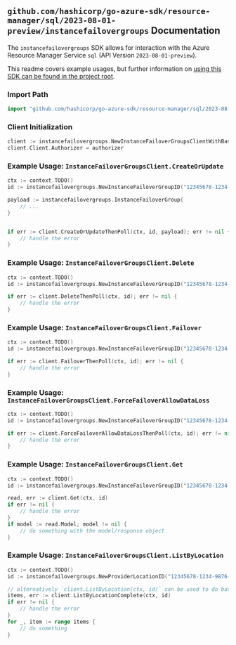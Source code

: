 
## `github.com/hashicorp/go-azure-sdk/resource-manager/sql/2023-08-01-preview/instancefailovergroups` Documentation

The `instancefailovergroups` SDK allows for interaction with the Azure Resource Manager Service `sql` (API Version `2023-08-01-preview`).

This readme covers example usages, but further information on [using this SDK can be found in the project root](https://github.com/hashicorp/go-azure-sdk/tree/main/docs).

### Import Path

```go
import "github.com/hashicorp/go-azure-sdk/resource-manager/sql/2023-08-01-preview/instancefailovergroups"
```


### Client Initialization

```go
client := instancefailovergroups.NewInstanceFailoverGroupsClientWithBaseURI("https://management.azure.com")
client.Client.Authorizer = authorizer
```


### Example Usage: `InstanceFailoverGroupsClient.CreateOrUpdate`

```go
ctx := context.TODO()
id := instancefailovergroups.NewInstanceFailoverGroupID("12345678-1234-9876-4563-123456789012", "example-resource-group", "locationValue", "instanceFailoverGroupValue")

payload := instancefailovergroups.InstanceFailoverGroup{
	// ...
}


if err := client.CreateOrUpdateThenPoll(ctx, id, payload); err != nil {
	// handle the error
}
```


### Example Usage: `InstanceFailoverGroupsClient.Delete`

```go
ctx := context.TODO()
id := instancefailovergroups.NewInstanceFailoverGroupID("12345678-1234-9876-4563-123456789012", "example-resource-group", "locationValue", "instanceFailoverGroupValue")

if err := client.DeleteThenPoll(ctx, id); err != nil {
	// handle the error
}
```


### Example Usage: `InstanceFailoverGroupsClient.Failover`

```go
ctx := context.TODO()
id := instancefailovergroups.NewInstanceFailoverGroupID("12345678-1234-9876-4563-123456789012", "example-resource-group", "locationValue", "instanceFailoverGroupValue")

if err := client.FailoverThenPoll(ctx, id); err != nil {
	// handle the error
}
```


### Example Usage: `InstanceFailoverGroupsClient.ForceFailoverAllowDataLoss`

```go
ctx := context.TODO()
id := instancefailovergroups.NewInstanceFailoverGroupID("12345678-1234-9876-4563-123456789012", "example-resource-group", "locationValue", "instanceFailoverGroupValue")

if err := client.ForceFailoverAllowDataLossThenPoll(ctx, id); err != nil {
	// handle the error
}
```


### Example Usage: `InstanceFailoverGroupsClient.Get`

```go
ctx := context.TODO()
id := instancefailovergroups.NewInstanceFailoverGroupID("12345678-1234-9876-4563-123456789012", "example-resource-group", "locationValue", "instanceFailoverGroupValue")

read, err := client.Get(ctx, id)
if err != nil {
	// handle the error
}
if model := read.Model; model != nil {
	// do something with the model/response object
}
```


### Example Usage: `InstanceFailoverGroupsClient.ListByLocation`

```go
ctx := context.TODO()
id := instancefailovergroups.NewProviderLocationID("12345678-1234-9876-4563-123456789012", "example-resource-group", "locationValue")

// alternatively `client.ListByLocation(ctx, id)` can be used to do batched pagination
items, err := client.ListByLocationComplete(ctx, id)
if err != nil {
	// handle the error
}
for _, item := range items {
	// do something
}
```

